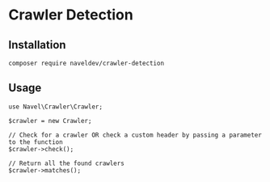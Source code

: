 # Crawler Detection

## Installation

```
composer require naveldev/crawler-detection
```

## Usage

```
use Navel\Crawler\Crawler;

$crawler = new Crawler;

// Check for a crawler OR check a custom header by passing a parameter to the function
$crawler->check();

// Return all the found crawlers
$crawler->matches();
```
